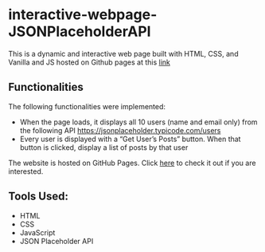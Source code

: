 # interactive-webpage-JSONPlaceholderAPI

This is a dynamic and interactive web page built with HTML, CSS, and Vanilla and JS hosted on Github pages at this [link](https://alain-kubwayo.github.io/interactive-webpage-JSONPlaceholderAPI/)

## Functionalities

The following functionalities were implemented: 

* When the page loads, it displays all 10 users (name and email only) from the following API 
https://jsonplaceholder.typicode.com/users 
* Every user is displayed with a “Get User’s Posts” button. When that button is clicked, display a list of posts by that user 

The website is hosted on GitHub Pages. Click [here](https://alain-kubwayo.github.io/json-placeholder-api-user-posts/) to check it out if you are interested. 

## Tools Used:
* HTML
* CSS
* JavaScript
* JSON Placeholder API
